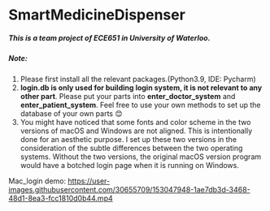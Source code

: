 # SmartMedicineDispenser
##### This is a team project of ECE651 in University of Waterloo.

##### Note: 

1. Please first install all the relevant packages.(Python3.9, IDE: Pycharm)
2. **login.db is only used for building login system, it is not relevant to any other part**. Please put your parts into **enter_doctor_system** and **enter_patient_system**. Feel free to use your own methods to set up the database of your own parts 😊
3. You might have noticed that some fonts and color scheme in the two versions of macOS and Windows are not aligned. This is intentionally done for an aesthetic purpose. I set up these two versions in the consideration of the subtle differences between the two operating systems. Without the two versions, the original macOS version program would have a botched login page when it is running on Windows.

Mac_login demo:
https://user-images.githubusercontent.com/30655709/153047948-1ae7db3d-3468-48d1-8ea3-fcc1810d0b44.mp4

